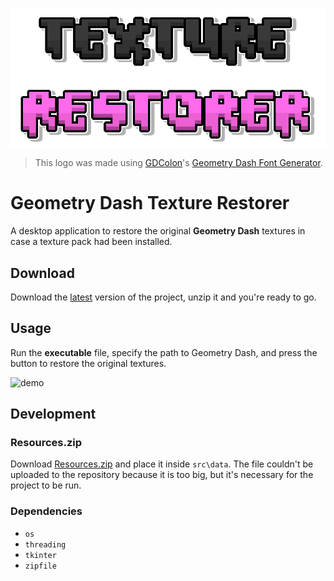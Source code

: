 ![logo](./src/assets/logo.png)

> This logo was made using [GDColon](https://github.com/GDColon)'s [Geometry Dash Font Generator](https://gdcolon.com/gdfont).

# Geometry Dash Texture Restorer
A desktop application to restore the original **Geometry Dash** textures in case a texture pack had been installed.

## Download
Download the [latest](https://github.com/Fonta22/GDTextureRestorer/releases/latest) version of the project, unzip it and you're ready to go.

## Usage
Run the **executable** file, specify the path to Geometry Dash, and press the button to restore the original textures.

![demo](https://github.com/Fonta22/GDTextureRestorer/assets/61181201/8a646e54-e2ec-47c7-8059-d88c7051b7e3)

## Development
### Resources.zip
Download [Resources.zip](https://drive.google.com/file/d/1w2d-uhss0VLxuLlD4QD7cJIcvfrwOg9b/view?usp=sharing) and place it inside `src\data`. The file couldn't be uploaded to the repository because it is too big, but it's necessary for the project to be run.

### Dependencies
- `os`
- `threading`
- `tkinter`
- `zipfile`